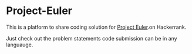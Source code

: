 # Project-Euler

This is a platform to share coding solution for [Project Euler](https://www.hackerrank.com/contests/projecteuler/challenges).on Hackerrank.

Just check out the problem statements code submission can be in any languauge.
